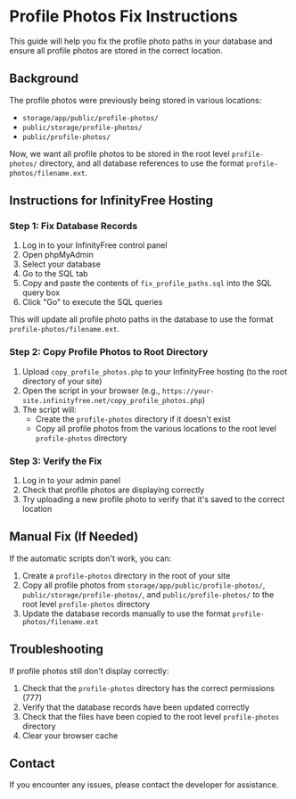 # Profile Photos Fix Instructions

This guide will help you fix the profile photo paths in your database and ensure all profile photos are stored in the correct location.

## Background

The profile photos were previously being stored in various locations:
- `storage/app/public/profile-photos/`
- `public/storage/profile-photos/`
- `public/profile-photos/`

Now, we want all profile photos to be stored in the root level `profile-photos/` directory, and all database references to use the format `profile-photos/filename.ext`.

## Instructions for InfinityFree Hosting

### Step 1: Fix Database Records

1. Log in to your InfinityFree control panel
2. Open phpMyAdmin
3. Select your database
4. Go to the SQL tab
5. Copy and paste the contents of `fix_profile_paths.sql` into the SQL query box
6. Click "Go" to execute the SQL queries

This will update all profile photo paths in the database to use the format `profile-photos/filename.ext`.

### Step 2: Copy Profile Photos to Root Directory

1. Upload `copy_profile_photos.php` to your InfinityFree hosting (to the root directory of your site)
2. Open the script in your browser (e.g., `https://your-site.infinityfree.net/copy_profile_photos.php`)
3. The script will:
   - Create the `profile-photos` directory if it doesn't exist
   - Copy all profile photos from the various locations to the root level `profile-photos` directory

### Step 3: Verify the Fix

1. Log in to your admin panel
2. Check that profile photos are displaying correctly
3. Try uploading a new profile photo to verify that it's saved to the correct location

## Manual Fix (If Needed)

If the automatic scripts don't work, you can:

1. Create a `profile-photos` directory in the root of your site
2. Copy all profile photos from `storage/app/public/profile-photos/`, `public/storage/profile-photos/`, and `public/profile-photos/` to the root level `profile-photos` directory
3. Update the database records manually to use the format `profile-photos/filename.ext`

## Troubleshooting

If profile photos still don't display correctly:

1. Check that the `profile-photos` directory has the correct permissions (777)
2. Verify that the database records have been updated correctly
3. Check that the files have been copied to the root level `profile-photos` directory
4. Clear your browser cache

## Contact

If you encounter any issues, please contact the developer for assistance. 